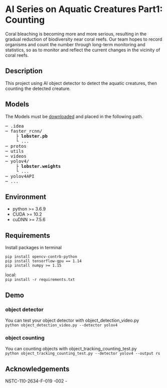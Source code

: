 # AI Series on Aquatic Creatures Part1: Counting
Coral bleaching is becoming more and more serious, 
resulting in the gradual reduction of biodiversity near 
coral reefs. Our team hopes to record organisms and count 
the number through long-term monitoring and statistics, 
so as to monitor and reflect the current changes in 
the vicinity of coral reefs.

## Description
This project using AI object detector to 
detect the aquatic creatures, then counting the detected creature.

## Models
The Models must be [downloaded](https://drive.google.com/drive/folders/13BjuVBc6bTYutdx1YoeEtNK8MGj6jYbF?usp=sharing) and placed in the following path.
<pre>
─ .idea
─ faster_rcnn/
    ├ <b>lobster.pb</b>
    └ ...
─ protos
─ utils
─ videos
─ yolov4/
    ├ <b>lobster.weights</b>
    └ ...
─ yolov4API
─ ...
</pre>

## Environment
<ul>
<li>python >= 3.6.9</li>
<li>CUDA >= 10.2</li>
<li>cuDNN >= 7.5.6</li>
</ul>

## Requirements
Install packages in terminal 
````
pip install opencv-contrb-python
pip install tensorflow-gpu == 1.14
pip install numpy >= 1.15
````
local:\
`pip install -r requirements.txt`

## Demo
### object detector
You can test your object detector with object_detection_video.py\
`python object_detection_video.py --detector yolov4`
### object counting
You can counting objects with object_tracking_counting_test.py\
`python object_tracking_counting_test.py --detector yolov4 --output rs`
## Acknowledgements
NSTC-110-2634-F-019 -002 -
